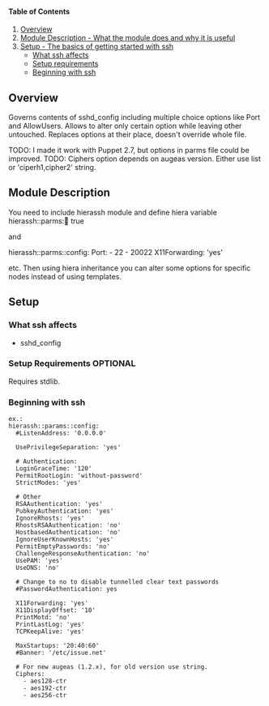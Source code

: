 #### Table of Contents

1. [Overview](#overview)
2. [Module Description - What the module does and why it is useful](#module-description)
3. [Setup - The basics of getting started with ssh](#setup)
    * [What ssh affects](#what-ssh-affects)
    * [Setup requirements](#setup-requirements)
    * [Beginning with ssh](#beginning-with-ssh)

## Overview

Governs contents of sshd\_config including multiple choice options like Port and
AllowUsers. Allows to alter only certain option while leaving other untouched. 
Replaces options at their place, doesn't override whole file.


TODO: I made it work with Puppet 2.7, but options in parms file could be
improved.
TODO: Ciphers option depends on augeas version. Either use list or
'ciperh1,cipher2' string.

## Module Description

You need to include hierassh module and define hiera variable
hierassh::parms::running: true

and 

  hierassh::parms::config:
    Port:
      - 22
      - 20022
    X11Forwarding: 'yes'

etc. Then using hiera inheritance you can alter some options for specific nodes
instead of using templates.

## Setup

### What ssh affects

* sshd\_config

### Setup Requirements **OPTIONAL**

Requires stdlib.

### Beginning with ssh

    ex.:
    hierassh::params::config:
      #ListenAddress: '0.0.0.0'
    
      UsePrivilegeSeparation: 'yes'
    
      # Authentication:
      LoginGraceTime: '120'
      PermitRootLogin: 'without-password'
      StrictModes: 'yes'
    
      # Other
      RSAAuthentication: 'yes'
      PubkeyAuthentication: 'yes'
      IgnoreRhosts: 'yes'
      RhostsRSAAuthentication: 'no'
      HostbasedAuthentication: 'no'
      IgnoreUserKnownHosts: 'yes'
      PermitEmptyPasswords: 'no'
      ChallengeResponseAuthentication: 'no'
      UsePAM: 'yes'
      UseDNS: 'no'
    
      # Change to no to disable tunnelled clear text passwords
      #PasswordAuthentication: yes
    
      X11Forwarding: 'yes'
      X11DisplayOffset: '10'
      PrintMotd: 'no'
      PrintLastLog: 'yes'
      TCPKeepAlive: 'yes'
    
      MaxStartups: '20:40:60'
      #Banner: '/etc/issue.net'
    
      # For new augeas (1.2.x), for old version use string.
      Ciphers: 
        - aes128-ctr
        - aes192-ctr
        - aes256-ctr


